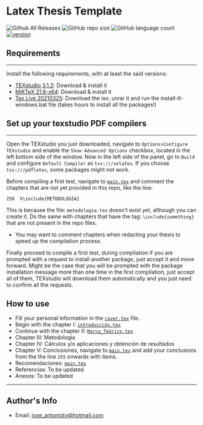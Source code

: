 # Latex Thesis Template

![Github All Releases](https://img.shields.io/github/downloads/josetv91/Latex-thesis-format/total?logo=GitHub&style=plastic)
![GitHub repo size](https://img.shields.io/github/repo-size/josetv91/Latex-thesis-format)
![GitHub language count](https://img.shields.io/github/languages/count/josetv91/Latex-thesis-format?color=success&logo=CodersRank&logoColor=%23FFFFFF)
[![version](https://img.shields.io/badge/version-1.0-red.svg)](//npmjs.com/package/Latex-thesis-format)

## Requirements
---
Install the following requirements, with at least the said versions:

* [TEXstudio 3.1.2](https://www.texstudio.org/): Download & install it
* [MiKTeX 21.6-x64](https://miktex.org/download): Download & install it
* [Tex Live 20210325](https://ctan.dcc.uchile.cl/systems/texlive/Images/): Download the iso, unrar it and run the install-tl-windows.bat file (takes hours to install all the packages!)


## Set up your texstudio PDF compilers
---
Open the TEXstudio you just downloaded, navigate to `Options>Configure TEXstudio` and enable the `Show Advanced Options` checkbox, located in the left bottom side of the window. Now in the left side of the panel, go to `Build` and configure `Default Compiler` as `txs:///xelatex`. If you choose `txs:///pdflatex`, some packages might not work. 

Before compiling a first test, navigate to [`main.tex`](./main.tex) and comment the chapters that are not yet provided in this repo, like the line:
```TEX
250  %\include{METODOLOGÍA} 
```
This is because the file: `metodologia.tex` doesn't exist yet, although you can create it. Do the same with chapters that have the tag: `\include{something}` that are not present in the repo files.

* You may want to comment chapters when redacting your thesis to speed up the compilation process.


Finally proceed to compile a first test, during compilation if you are prompted with a request to install another package, just accept it and move forward. Might be the case that you will be prompted with the package installation message more than one time in the first compilation, just accept all of them, TEXstudio will download them automatically and you just need to confirm all the requests.


## How to use

- Fill your personal information in the [`cover.tex`](./cover.tex) file.
- Begin with the chapter I: [`introducción.tex`](./introducción.tex)
- Continue with the chapter II: [`Marco_Teórico.tex`](./Marco_Teórico.tex)
- Chapter III: Metodología
- Chapter IV: Cálculos y/o aplicaciones y obtención de resultados
- Chapter V: Conclusiones, navigate to [`main.tex`](./main.tex) and add your conclusions from the the line `255` onwards with items.
- Recomendaciones: [`main.tex`](./main.tex)
- Referencias: To be updated
- Anexos: To be updated
---

## Author's Info

- Email: [jose_antoniotv@hotmail.com](jose_antoniotv@hotmail.com)

[//]: # "Comment this line() - Websie - [some](some@pe) "
